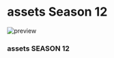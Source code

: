 # assets Season 12

<img alt="preview" src="https://images-ext-1.discordapp.net/external/6tSOljQQjmRHt71EwBDzMIgLhKrbHERnsvkVJx_eTAw/https/pbs.twimg.com/media/ERL6q7MWsAEPU69.jpg?format=webp&width=1079&height=607"/>

### assets SEASON 12









